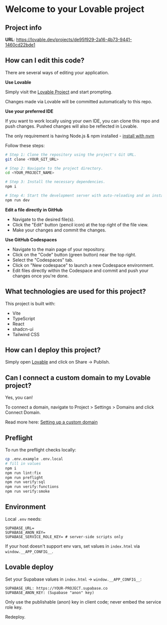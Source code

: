 # Welcome to your Lovable project

## Project info

**URL**: https://lovable.dev/projects/de95f929-2a16-4b73-9441-1460cd22bde1

## How can I edit this code?

There are several ways of editing your application.

**Use Lovable**

Simply visit the [Lovable Project](https://lovable.dev/projects/de95f929-2a16-4b73-9441-1460cd22bde1) and start prompting.

Changes made via Lovable will be committed automatically to this repo.

**Use your preferred IDE**

If you want to work locally using your own IDE, you can clone this repo and push changes. Pushed changes will also be reflected in Lovable.

The only requirement is having Node.js & npm installed - [install with nvm](https://github.com/nvm-sh/nvm#installing-and-updating)

Follow these steps:

```sh
# Step 1: Clone the repository using the project's Git URL.
git clone <YOUR_GIT_URL>

# Step 2: Navigate to the project directory.
cd <YOUR_PROJECT_NAME>

# Step 3: Install the necessary dependencies.
npm i

# Step 4: Start the development server with auto-reloading and an instant preview.
npm run dev
```

**Edit a file directly in GitHub**

- Navigate to the desired file(s).
- Click the "Edit" button (pencil icon) at the top right of the file view.
- Make your changes and commit the changes.

**Use GitHub Codespaces**

- Navigate to the main page of your repository.
- Click on the "Code" button (green button) near the top right.
- Select the "Codespaces" tab.
- Click on "New codespace" to launch a new Codespace environment.
- Edit files directly within the Codespace and commit and push your changes once you're done.

## What technologies are used for this project?

This project is built with:

- Vite
- TypeScript
- React
- shadcn-ui
- Tailwind CSS

## How can I deploy this project?

Simply open [Lovable](https://lovable.dev/projects/de95f929-2a16-4b73-9441-1460cd22bde1) and click on Share -> Publish.

## Can I connect a custom domain to my Lovable project?

Yes, you can!

To connect a domain, navigate to Project > Settings > Domains and click Connect Domain.

Read more here: [Setting up a custom domain](https://docs.lovable.dev/tips-tricks/custom-domain#step-by-step-guide)

## Preflight

To run the preflight checks locally:

```sh
cp .env.example .env.local
# fill in values
npm i
npm run lint:fix
npm run preflight
npm run verify:sql
npm run verify:functions
npm run verify:smoke
```

## Environment

Local `.env` needs:

```
SUPABASE_URL=
SUPABASE_ANON_KEY=
SUPABASE_SERVICE_ROLE_KEY= # server-side scripts only
```

If your host doesn't support env vars, set values in `index.html` via `window.__APP_CONFIG__`.

## Lovable deploy

Set your Supabase values in `index.html` → `window.__APP_CONFIG__`:

```
SUPABASE_URL: https://YOUR-PROJECT.supabase.co
SUPABASE_ANON_KEY: (Supabase "anon" key)
```

Only use the publishable (anon) key in client code; never embed the service role key.

Redeploy.
